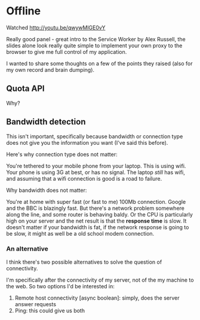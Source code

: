 # Offline

Watched http://youtu.be/qwywMlGE0vY

Really good panel - great intro to the Service Worker by Alex Russell, the slides
alone look really quite simple to implement your own proxy to the browser to
give me full control of my application.

I wanted to share some thoughts on a few of the points they raised (also for
my own record and brain dumping).

## Quota API

Why?

## Bandwidth detection

This isn't important, specifically because bandwidth or connection type does
not give you the information you want (I've said this before).

Here's why connection type does not matter:

You're tethered to your mobile phone from your laptop. This is using wifi.  Your
phone is using 3G at best, or has no signal. The laptop *still* has wifi, and
assuming that a wifi connection is good is a road to failure.

Why bandwidth does not matter:

You're at home with super fast (or fast to me) 100Mb connection. Google and the
BBC is blazingly fast. But there's a network problem somewhere along the line,
and some router is behaving baldy. Or the CPU is particularly high on your server
and the net result is that the **response time** is slow. It doesn't matter if
your bandwidth is fat, if the network response is going to be slow, it might as
well be a old school modem connection.

### An alternative

I think there's two possible alternatives to solve the question of connectivity.

I'm specifically after the connectivity of my server, not of the my machine to
the web. So two options I'd be interested in:

1. Remote host connectivity [async boolean]: simply, does the server answer requests
2. Ping: this could give us both